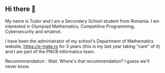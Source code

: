 ## Hi there 👋

My name is Tudor and I am a Secondary School student from Romania. I am interested in Olympiad Mathematics, Competitive Programming, Cybersecurity and whatnot.

I have been the administrator of my school's Department of Mathematics website, https://e-mate.ro for 3 years (this is my last year taking "care" of it) and I am part of the PNCB Informatics team.

Recommmendation :
Wait. Where's that recommendation? I guess we'll never know.
